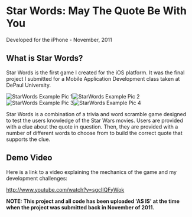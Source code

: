 Star Words:  May The Quote Be With You
======================================
Developed for the iPhone - November, 2011


What is Star Words?
---------------------
Star Words is the first game I created for the iOS platform.  It was the final project I submitted for a Mobile Application Development class taken at DePaul University.

![StarWords Example Pic 1](https://github.com/jeffjohnston101/Star_Words/blob/master/_README_ASSETS/sw1.png)![StarWords Example Pic 2](https://github.com/jeffjohnston101/Star_Words/blob/master/_README_ASSETS/sw2.png)![StarWords Example Pic 3](https://github.com/jeffjohnston101/Star_Words/blob/master/_README_ASSETS/sw3.png)![StarWords Example Pic 4](https://github.com/jeffjohnston101/Star_Words/blob/master/_README_ASSETS/sw5.png)

Star Words is a combination of a trivia and word scramble game designed to test the users knowledge of the Star Wars movies. Users are provided with a clue about the quote in question. Then, they are provided with a number of different words to choose from to build the correct quote that supports the clue.

Demo Video
---------------------
Here is a link to a video explaining the mechanics of the game and my development challenges:

http://www.youtube.com/watch?v=sgclIQFyWok


**NOTE:  This project and all code has been uploaded 'AS IS' at the time when the project was submitted back in November of 2011.**


